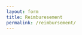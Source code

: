 ```yaml
---
layout: form
title: Reimburesement
permalink: /reimbursement/
---
```

<div id="surveyContainer"></div>

<script type="text/javascript">

Survey.Survey.cssType = "bootstrap";

var surveyJSON = { surveyId: 'fa7c2809-a428-4311-b8f0-591d8fdf6cc5'}

function sendDataToServer(survey) {
    survey.sendResult('a4967044-202c-45f7-b055-072a93642a8c');
}

var survey = new Survey.Model(surveyJSON, "surveyContainer");
survey.onComplete.add(function (sender, options) {
    //Show message about "Saving..." the results
    options.showDataSaving();//you may pass a text parameter to show your own text
    $.ajax({
      type: 'POST',
      url: "https://script.google.com/macros/s/AKfycbwM1uSHvNl7BxnzWqK-0lBYpGyNrMQIZR_8CPkQVPulSTdgjvI/exec",
      data: sender.data,
      complete: (data) => {
        console.log(data);
        options.showDataSavingSuccess();
      },
      dataType: "json"
    });
});





</script>
